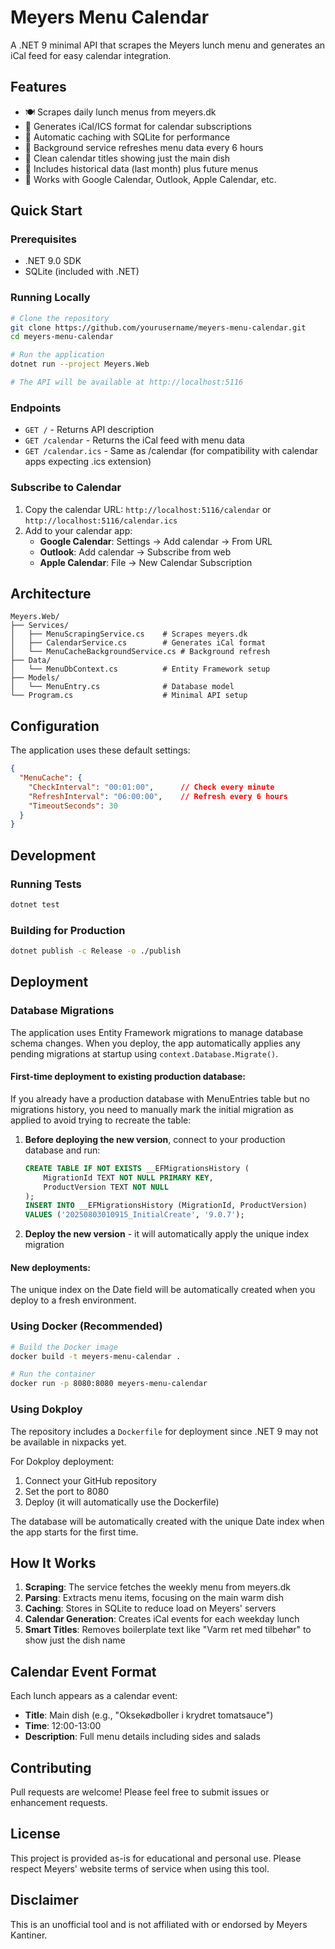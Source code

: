 # Meyers Menu Calendar

A .NET 9 minimal API that scrapes the Meyers lunch menu and generates an iCal feed for easy calendar integration.

## Features

- 🍽️ Scrapes daily lunch menus from meyers.dk
- 📅 Generates iCal/ICS format for calendar subscriptions
- 🚀 Automatic caching with SQLite for performance
- 🔄 Background service refreshes menu data every 6 hours
- 🧹 Clean calendar titles showing just the main dish
- 📆 Includes historical data (last month) plus future menus
- 📱 Works with Google Calendar, Outlook, Apple Calendar, etc.

## Quick Start

### Prerequisites

- .NET 9.0 SDK
- SQLite (included with .NET)

### Running Locally

```bash
# Clone the repository
git clone https://github.com/yourusername/meyers-menu-calendar.git
cd meyers-menu-calendar

# Run the application
dotnet run --project Meyers.Web

# The API will be available at http://localhost:5116
```

### Endpoints

- `GET /` - Returns API description
- `GET /calendar` - Returns the iCal feed with menu data
- `GET /calendar.ics` - Same as /calendar (for compatibility with calendar apps expecting .ics extension)

### Subscribe to Calendar

1. Copy the calendar URL: `http://localhost:5116/calendar` or `http://localhost:5116/calendar.ics`
2. Add to your calendar app:
   - **Google Calendar**: Settings → Add calendar → From URL
   - **Outlook**: Add calendar → Subscribe from web
   - **Apple Calendar**: File → New Calendar Subscription

## Architecture

```
Meyers.Web/
├── Services/
│   ├── MenuScrapingService.cs    # Scrapes meyers.dk
│   ├── CalendarService.cs        # Generates iCal format
│   └── MenuCacheBackgroundService.cs # Background refresh
├── Data/
│   └── MenuDbContext.cs          # Entity Framework setup
├── Models/
│   └── MenuEntry.cs              # Database model
└── Program.cs                    # Minimal API setup
```

## Configuration

The application uses these default settings:

```json
{
  "MenuCache": {
    "CheckInterval": "00:01:00",      // Check every minute
    "RefreshInterval": "06:00:00",    // Refresh every 6 hours
    "TimeoutSeconds": 30
  }
}
```

## Development

### Running Tests

```bash
dotnet test
```

### Building for Production

```bash
dotnet publish -c Release -o ./publish
```

## Deployment

### Database Migrations

The application uses Entity Framework migrations to manage database schema changes. When you deploy, the app automatically applies any pending migrations at startup using `context.Database.Migrate()`.

#### First-time deployment to existing production database:

If you already have a production database with MenuEntries table but no migrations history, you need to manually mark the initial migration as applied to avoid trying to recreate the table:

1. **Before deploying the new version**, connect to your production database and run:
   ```sql
   CREATE TABLE IF NOT EXISTS __EFMigrationsHistory (
       MigrationId TEXT NOT NULL PRIMARY KEY, 
       ProductVersion TEXT NOT NULL
   );
   INSERT INTO __EFMigrationsHistory (MigrationId, ProductVersion) 
   VALUES ('20250803010915_InitialCreate', '9.0.7');
   ```

2. **Deploy the new version** - it will automatically apply the unique index migration

#### New deployments:
The unique index on the Date field will be automatically created when you deploy to a fresh environment.

### Using Docker (Recommended)

```bash
# Build the Docker image
docker build -t meyers-menu-calendar .

# Run the container
docker run -p 8080:8080 meyers-menu-calendar
```

### Using Dokploy

The repository includes a `Dockerfile` for deployment since .NET 9 may not be available in nixpacks yet.

For Dokploy deployment:
1. Connect your GitHub repository
2. Set the port to 8080
3. Deploy (it will automatically use the Dockerfile)

The database will be automatically created with the unique Date index when the app starts for the first time.

## How It Works

1. **Scraping**: The service fetches the weekly menu from meyers.dk
2. **Parsing**: Extracts menu items, focusing on the main warm dish
3. **Caching**: Stores in SQLite to reduce load on Meyers' servers
4. **Calendar Generation**: Creates iCal events for each weekday lunch
5. **Smart Titles**: Removes boilerplate text like "Varm ret med tilbehør" to show just the dish name

## Calendar Event Format

Each lunch appears as a calendar event:
- **Title**: Main dish (e.g., "Oksekødboller i krydret tomatsauce")
- **Time**: 12:00-13:00
- **Description**: Full menu details including sides and salads

## Contributing

Pull requests are welcome! Please feel free to submit issues or enhancement requests.

## License

This project is provided as-is for educational and personal use. Please respect Meyers' website terms of service when using this tool.

## Disclaimer

This is an unofficial tool and is not affiliated with or endorsed by Meyers Kantiner.